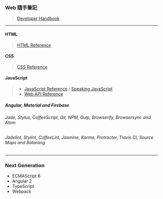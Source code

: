 ### Web 隨手筆記
> [Developer Handbook](http://www.frontendhandbook.com/)

***

#### HTML
> [HTML Reference](https://www.w3.org/TR/html51/index.html)

#### CSS
> [CSS Reference](http://tympanus.net/codrops/css_reference/)

#### JavaScript
> * [JavaScript Reference](https://developer.mozilla.org/en-US/docs/Web/JavaScript/Reference) / [Speaking JavaScript](http://speakingjs.com/es5/)
> * [Web API Reference](https://developer.mozilla.org/en-US/docs/Web/API)

##### Angular, Material and Firebase
###### Jade, Stylus, CoffeeScript, Git, NPM, Gulp, Browserify, Browsersync and Atom
###### Jadelint, Stylint, CoffeeLint, Jasmine, Karma, Protractor, Travis CI, Source Maps and Batarang

***

### Next Generation
* ECMAScript 6
* Angular 2
* TypeScript
* Webpack
